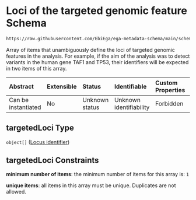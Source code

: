 # Loci of the targeted genomic feature Schema

```txt
https://raw.githubusercontent.com/EbiEga/ega-metadata-schema/main/schemas/EGA.analysis.json#/properties/targetedLoci
```

Array of items that unambiguously define the loci of targeted genomic features in the analysis. For example, if the aim of the analysis was to detect variants in the human gene TAF1 and TP53, their identifiers will be expected in two items of this array.

| Abstract            | Extensible | Status         | Identifiable            | Custom Properties | Additional Properties | Access Restrictions | Defined In                                                                       |
| :------------------ | :--------- | :------------- | :---------------------- | :---------------- | :-------------------- | :------------------ | :------------------------------------------------------------------------------- |
| Can be instantiated | No         | Unknown status | Unknown identifiability | Forbidden         | Forbidden             | none                | [EGA.analysis.json\*](../../../schemas/EGA.analysis.json "open original schema") |

## targetedLoci Type

`object[]` ([Locus identifier](ega-4-definitions-locus-identifier.md))

## targetedLoci Constraints

**minimum number of items**: the minimum number of items for this array is: `1`

**unique items**: all items in this array must be unique. Duplicates are not allowed.
